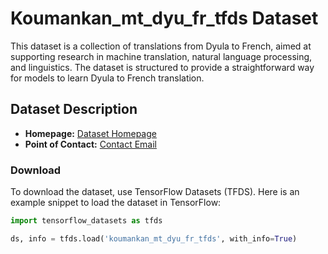 # Koumankan_mt_dyu_fr_tfds Dataset

This dataset is a collection of translations from Dyula to French, aimed at supporting research in machine translation, natural language processing, and linguistics. The dataset is structured to provide a straightforward way for models to learn Dyula to French translation.

## Dataset Description

- **Homepage:** [Dataset Homepage](https://huggingface.co/datasets/uvci/Koumankan_mt_dyu_fr)
- **Point of Contact:** [Contact Email](mailto:ronleon76@gmail.com)

### Download

To download the dataset, use TensorFlow Datasets (TFDS). Here is an example snippet to load the dataset in TensorFlow:

```python
import tensorflow_datasets as tfds

ds, info = tfds.load('koumankan_mt_dyu_fr_tfds', with_info=True)
```